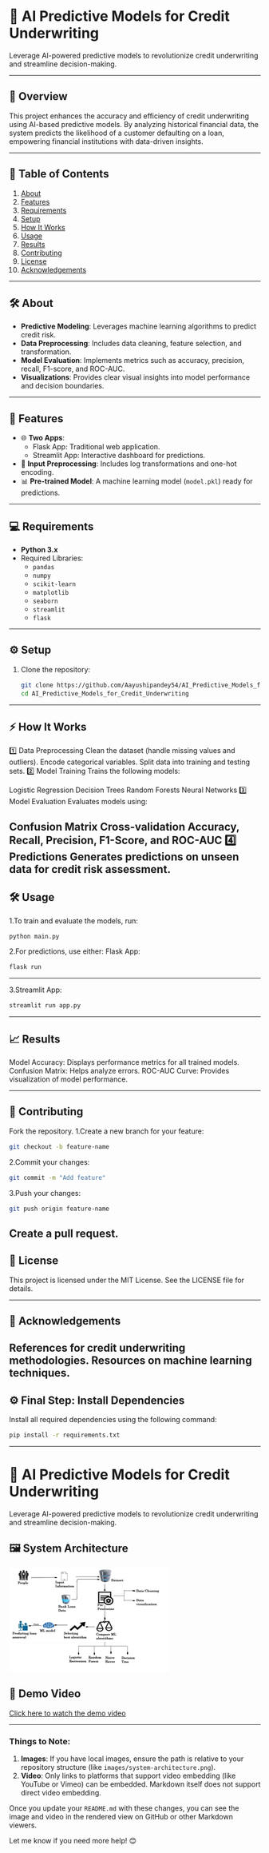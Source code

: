 # 🚀 AI Predictive Models for Credit Underwriting  
Leverage AI-powered predictive models to revolutionize credit underwriting and streamline decision-making.

---

## 📜 Overview  
This project enhances the accuracy and efficiency of credit underwriting using AI-based predictive models. By analyzing historical financial data, the system predicts the likelihood of a customer defaulting on a loan, empowering financial institutions with data-driven insights.

---

## 📂 Table of Contents  
1. [About](#️about)  
2. [Features](#features)  
3. [Requirements](#requirements)  
4. [Setup](#setup)  
5. [How It Works](#how-it-works)  
6. [Usage](#usage)  
7. [Results](#results)  
8. [Contributing](#contributing)  
9. [License](#license)  
10. [Acknowledgements](#acknowledgements)  

---

## 🛠️ About  
- **Predictive Modeling**: Leverages machine learning algorithms to predict credit risk.  
- **Data Preprocessing**: Includes data cleaning, feature selection, and transformation.  
- **Model Evaluation**: Implements metrics such as accuracy, precision, recall, F1-score, and ROC-AUC.  
- **Visualizations**: Provides clear visual insights into model performance and decision boundaries.  

---

## 🌟 Features  
- 🌐 **Two Apps**:  
  - Flask App: Traditional web application.  
  - Streamlit App: Interactive dashboard for predictions.  
- 🔄 **Input Preprocessing**: Includes log transformations and one-hot encoding.  
- 📊 **Pre-trained Model**: A machine learning model (`model.pkl`) ready for predictions.  

---

## 💻 Requirements  
- **Python 3.x**  
- Required Libraries:  
  - `pandas`  
  - `numpy`  
  - `scikit-learn`  
  - `matplotlib`  
  - `seaborn`  
  - `streamlit`  
  - `flask`  

---

## ⚙️ Setup  
1. Clone the repository:  
   ```bash
   git clone https://github.com/Aayushipandey54/AI_Predictive_Models_for_Credit_Underwriting.git  
   cd AI_Predictive_Models_for_Credit_Underwriting  

----------------------

## ⚡ How It Works
1️⃣ Data Preprocessing
Clean the dataset (handle missing values and outliers).
Encode categorical variables.
Split data into training and testing sets.
2️⃣ Model Training
Trains the following models:

Logistic Regression
Decision Trees
Random Forests
Neural Networks
3️⃣ Model Evaluation
Evaluates models using:

Confusion Matrix
Cross-validation
Accuracy, Recall, Precision, F1-Score, and ROC-AUC
4️⃣ Predictions
Generates predictions on unseen data for credit risk assessment.
--------------

## 🛠️ Usage
1.To train and evaluate the models, run:
```bash
python main.py
```

2.For predictions, use either:
Flask App:
```bash
flask run
```
----

3.Streamlit App:
```bash
streamlit run app.py
```

------------------------------------


## 📈 Results
Model Accuracy: Displays performance metrics for all trained models.
Confusion Matrix: Helps analyze errors.
ROC-AUC Curve: Provides visualization of model performance.

---------------

## 🤝 Contributing
Fork the repository.
1.Create a new branch for your feature:
```bash
git checkout -b feature-name
```
2.Commit your changes:
```bash
git commit -m "Add feature"
```
3.Push your changes:
```bash
git push origin feature-name
```
Create a pull request.
----------------

## 📜 License
This project is licensed under the MIT License. See the LICENSE file for details.

-----------------

## 🙌 Acknowledgements
References for credit underwriting methodologies.
Resources on machine learning techniques.
-------------------

## ⚙️ Final Step: Install Dependencies
Install all required dependencies using the following command:
```bash
pip install -r requirements.txt
```
------------

# 🚀 AI Predictive Models for Credit Underwriting
Leverage AI-powered predictive models to revolutionize credit underwriting and streamline decision-making.

## 🖼️ System Architecture
![System Architecture](images/system-architecture.png)

## 🎥 Demo Video
[Click here to watch the demo video](./videos/demo-video.mp4)

---------

### Things to Note:
1. **Images**: If you have local images, ensure the path is relative to your repository structure (like `images/system-architecture.png`).
2. **Video**: Only links to platforms that support video embedding (like YouTube or Vimeo) can be embedded. Markdown itself does not support direct video embedding.

Once you update your `README.md` with these changes, you can see the image and video in the rendered view on GitHub or other Markdown viewers.

Let me know if you need more help! 😊

